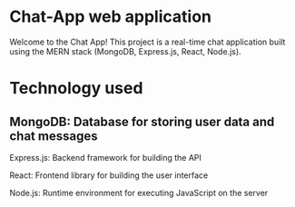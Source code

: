 # Chat-App web application
Welcome to the Chat App! This project is a real-time chat application built using the MERN stack (MongoDB, Express.js, React, Node.js).
# Technology used
## MongoDB: Database for storing user data and chat messages

Express.js: Backend framework for building the API

React: Frontend library for building the user interface

Node.js: Runtime environment for executing JavaScript on the server
